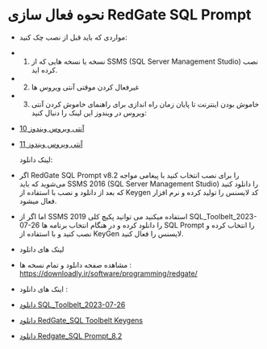 # نحوه فعال سازی RedGate SQL Prompt 

- مواردی که باید قبل از نصب چک کنید: 


- 1. نسخه یا نسخه هایی که از SSMS (SQL Server Management Studio)  نصب کرده اید.


- 2. غیرفعال کردن موقتی آنتی ویروس ها


- 3. خاموش بودن اینترنت تا پایان زمان راه اندازی برای راهنمای خاموش کردن آنتی ویروس در ویندوز این لینک را دنبال کنید:
  

- <a href="https://www.zoomit.ir/computer-learning/337214-disable-windows-defender-antivirus/" >آنتی ویروس ویندوز 10</a>
  
- <a href="https://www.zoomit.ir/computer-learning/387186-how-to-disablewindows-11antivirus/" >آنتی ویروس ویندوز 11</a>

  لینک دانلود:
  
- اگر RedGate SQL Prompt v8.2 را برای نصب انتخاب کنید با پیغامی مواجه می‌شوید که باید SSMS 2016 (SQL Server Management Studio) را دانلود کنید که بعد از دانلود و نصب با استفاده از Keygen کد لایسنس را تولید کرده و نرم افزار فعال میشود.


- اما اگر از  SSMS 2019  استفاده میکنید می توانید پکیچ کلی  SQL_Toolbelt_2023-07-26  را دانلود کرده و در هنگام انتخاب برنامه ها SQL Prompt  را انتخاب کرده و نصب کنید و با استفاده از KeyGen  لایسنس را فعال کنید.
 
- لینک های دانلود
   
- مشاهده صفحه دانلود  و تمام نسخه ها : https://downloadly.ir/software/programming/redgate/

     
- اینک های دانلود :
-  <a href="https://dl3.downloadly.ir/Files/Software/SQLToolbelt_2023-07-26_Downloadly.ir.rar">دانلود SQL_Toolbelt_2023-07-26</a>



-  <a href="https://dl.downloadly.ir/Files/Software/RedGate_SQL_Toolbelt_Keygens_Downloadly.ir.rar">دانلود RedGate_SQL Toolbelt 
Keygens</a>


-  <a href="https://dl.downloadly.ir/Files/Software/Redgate_SQL_Prompt_8.2_Downloadly.ir.rar">دانلود Redgate_SQL Prompt_8.2</a>
